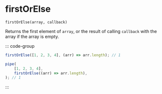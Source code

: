 # firstOrElse

`firstOrElse(array, callback)`

Returns the first element of `array`, or the result of calling `callback` with the array if the array is empty.

::: code-group

```ts [data-first]
firstOrElse([1, 2, 3, 4], (arr) => arr.length); // 1
```

```ts [data-last]
pipe(
    [1, 2, 3, 4],
    firstOrElse((arr) => arr.length),
); // 1
```

:::
